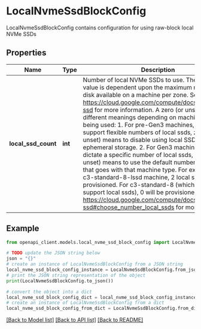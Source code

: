 # LocalNvmeSsdBlockConfig

LocalNvmeSsdBlockConfig contains configuration for using raw-block local NVMe SSDs

## Properties

Name | Type | Description | Notes
------------ | ------------- | ------------- | -------------
**local_ssd_count** | **int** | Number of local NVMe SSDs to use. The limit for this value is dependent upon the maximum number of disk available on a machine per zone. See: https://cloud.google.com/compute/docs/disks/local-ssd for more information. A zero (or unset) value has different meanings depending on machine type being used: 1. For pre-Gen3 machines, which support flexible numbers of local ssds, zero (or unset) means to disable using local SSDs as ephemeral storage. 2. For Gen3 machines which dictate a specific number of local ssds, zero (or unset) means to use the default number of local ssds that goes with that machine type. For example, for a c3-standard-8-lssd machine, 2 local ssds would be provisioned. For c3-standard-8 (which doesn&#39;t support local ssds), 0 will be provisioned. See https://cloud.google.com/compute/docs/disks/local-ssd#choose_number_local_ssds for more info. | [optional] 

## Example

```python
from openapi_client.models.local_nvme_ssd_block_config import LocalNvmeSsdBlockConfig

# TODO update the JSON string below
json = "{}"
# create an instance of LocalNvmeSsdBlockConfig from a JSON string
local_nvme_ssd_block_config_instance = LocalNvmeSsdBlockConfig.from_json(json)
# print the JSON string representation of the object
print(LocalNvmeSsdBlockConfig.to_json())

# convert the object into a dict
local_nvme_ssd_block_config_dict = local_nvme_ssd_block_config_instance.to_dict()
# create an instance of LocalNvmeSsdBlockConfig from a dict
local_nvme_ssd_block_config_from_dict = LocalNvmeSsdBlockConfig.from_dict(local_nvme_ssd_block_config_dict)
```
[[Back to Model list]](../README.md#documentation-for-models) [[Back to API list]](../README.md#documentation-for-api-endpoints) [[Back to README]](../README.md)


